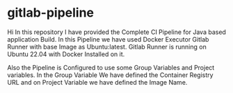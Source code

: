 # gitlab-pipeline
Hi
In this repository I have provided the Complete CI Pipeline for Java based application Build.
In this Pipeline we have used Docker Executor Gitlab Runner with base Image as Ubuntu:latest.
Gitlab Runner is running on Ubuntu 22.04 with Docker Installed on it.

Also the Pipeline is Configured to use some Group Variables and Project variables.
In the Group Variable We have defined the Container Registry URL and on Project Variable we have defined the Image Name.